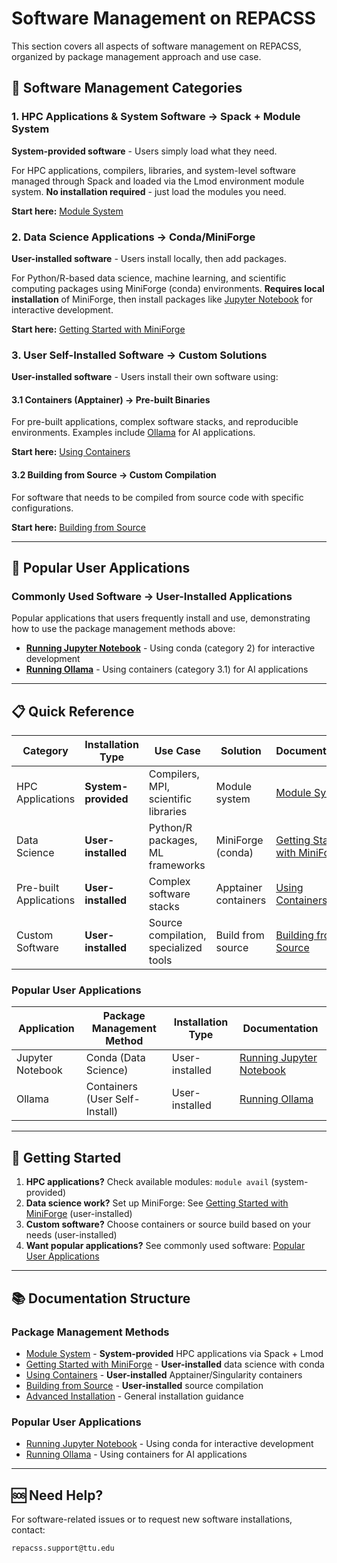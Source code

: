# Software Management on REPACSS

This section covers all aspects of software management on REPACSS, organized by package management approach and use case.

## 🎯 Software Management Categories

### 1. **HPC Applications & System Software** → Spack + Module System
**System-provided software** - Users simply load what they need.

For HPC applications, compilers, libraries, and system-level software managed through Spack and loaded via the Lmod environment module system. **No installation required** - just load the modules you need.

**Start here:** [Module System](module-system.md)

### 2. **Data Science Applications** → Conda/MiniForge
**User-installed software** - Users install locally, then add packages.

For Python/R-based data science, machine learning, and scientific computing packages using MiniForge (conda) environments. **Requires local installation** of MiniForge, then install packages like [Jupyter Notebook](jupyter-notebook.md) for interactive development.

**Start here:** [Getting Started with MiniForge](miniforge.md)

### 3. **User Self-Installed Software** → Custom Solutions
**User-installed software** - Users install their own software using:

#### 3.1 **Containers (Apptainer)** → Pre-built Binaries
For pre-built applications, complex software stacks, and reproducible environments. Examples include [Ollama](running-ollama.md) for AI applications.

**Start here:** [Using Containers](containers.md)

#### 3.2 **Building from Source** → Custom Compilation
For software that needs to be compiled from source code with specific configurations.

**Start here:** [Building from Source](building-from-source.md)

---

## 🚀 Popular User Applications

### **Commonly Used Software** → User-Installed Applications
Popular applications that users frequently install and use, demonstrating how to use the package management methods above:

- **[Running Jupyter Notebook](jupyter-notebook.md)** - Using conda (category 2) for interactive development
- **[Running Ollama](running-ollama.md)** - Using containers (category 3.1) for AI applications

---

## 📋 Quick Reference

| Category | Installation Type | Use Case | Solution | Documentation |
|----------|-------------------|----------|----------|---------------|
| HPC Applications | **System-provided** | Compilers, MPI, scientific libraries | Module system | [Module System](module-system.md) |
| Data Science | **User-installed** | Python/R packages, ML frameworks | MiniForge (conda) | [Getting Started with MiniForge](miniforge.md) |
| Pre-built Applications | **User-installed** | Complex software stacks | Apptainer containers | [Using Containers](containers.md) |
| Custom Software | **User-installed** | Source compilation, specialized tools | Build from source | [Building from Source](building-from-source.md) |

### Popular User Applications
| Application | Package Management Method | Installation Type | Documentation |
|-------------|---------------------------|-------------------|---------------|
| Jupyter Notebook | Conda (Data Science) | User-installed | [Running Jupyter Notebook](jupyter-notebook.md) |
| Ollama | Containers (User Self-Install) | User-installed | [Running Ollama](running-ollama.md) |

---

## 🚀 Getting Started

1. **HPC applications?** Check available modules: `module avail` (system-provided)
2. **Data science work?** Set up MiniForge: See [Getting Started with MiniForge](miniforge.md) (user-installed)
3. **Custom software?** Choose containers or source build based on your needs (user-installed)
4. **Want popular applications?** See commonly used software: [Popular User Applications](#popular-user-applications)

---

## 📚 Documentation Structure

### Package Management Methods
- [Module System](module-system.md) - **System-provided** HPC applications via Spack + Lmod
- [Getting Started with MiniForge](miniforge.md) - **User-installed** data science with conda
- [Using Containers](containers.md) - **User-installed** Apptainer/Singularity containers
- [Building from Source](building-from-source.md) - **User-installed** source compilation
- [Advanced Installation](advanced-installation.md) - General installation guidance

### Popular User Applications
- [Running Jupyter Notebook](jupyter-notebook.md) - Using conda for interactive development
- [Running Ollama](running-ollama.md) - Using containers for AI applications

---

## 🆘 Need Help?

For software-related issues or to request new software installations, contact:
```
repacss.support@ttu.edu
```
